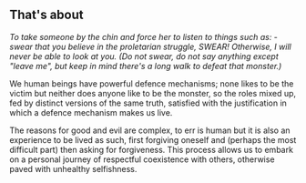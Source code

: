 ## That's about

*To take someone by the chin and force her to listen to things such as: - swear that you believe in the proletarian struggle, SWEAR! Otherwise, I will never be able to look at you.
(Do not swear, do not say anything except "leave me", but keep in mind there's a long walk to defeat that monster.)*

We human beings have powerful defence mechanisms; none likes to be the victim but neither does anyone like to be the monster, so the roles mixed up, fed by distinct versions of the same truth, satisfied with the justification in which a defence mechanism makes us live.

The reasons for good and evil are complex, to err is human but it is also an experience to be lived as such, first forgiving oneself and (perhaps the most difficult part) then  asking for forgiveness. This process allows us to embark on a personal journey of respectful coexistence with others, otherwise paved with unhealthy selfishness.
